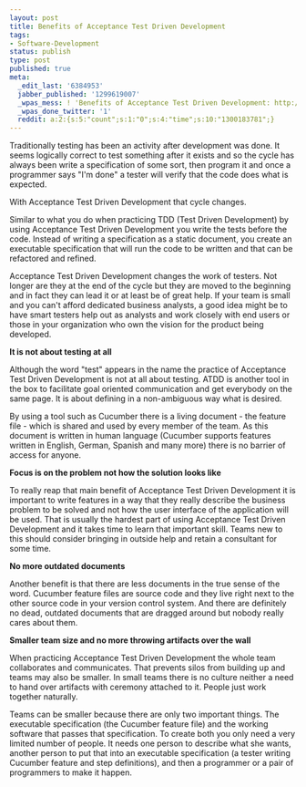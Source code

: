 ```yaml
---
layout: post
title: Benefits of Acceptance Test Driven Development
tags:
- Software-Development
status: publish
type: post
published: true
meta:
  _edit_last: '6384953'
  jabber_published: '1299619007'
  _wpas_mess: ! 'Benefits of Acceptance Test Driven Development: http://wp.me/pKfoa-al'
  _wpas_done_twitter: '1'
  reddit: a:2:{s:5:"count";s:1:"0";s:4:"time";s:10:"1300183781";}
---
```

Traditionally testing has been an activity after development was done. It seems logically correct to test something after it exists and so the cycle has always been write a specification of some sort, then program it and once a programmer says "I'm done" a tester will verify that the code does what is expected.

With Acceptance Test Driven Development that cycle changes.

Similar to what you do when practicing TDD (Test Driven Development) by using Acceptance Test Driven Development you write the tests before the code. Instead of writing a specification as a static document, you create an executable specification that will run the code to be written and that can be refactored and refined.

Acceptance Test Driven Development changes the work of testers. Not longer are they at the end of the cycle but they are moved to the beginning and in fact they can lead it or at least be of great help. If your team is small and you can't afford dedicated business analysts, a good idea might be to have smart testers help out as analysts and work closely with end users or those in your organization who own the vision for the product being developed.

<strong>It is not about testing at all</strong>

Although the word "test" appears in the name the practice of Acceptance Test Driven Development is not at all about testing. ATDD is another tool in the box to facilitate goal oriented communication and get everybody on the same page. It is about defining in a non-ambiguous way what is desired. 

By using a tool such as Cucumber there is a living document - the feature file - which is shared and used by every member of the team. As this document is written in human language (Cucumber supports features written in English, German, Spanish and many more) there is no barrier of access for anyone.

<strong>Focus is on the problem not how the solution looks like</strong>

To really reap that main benefit of Acceptance Test Driven Development it is important to write features in a way that they really describe the business problem to be solved and not how the user interface of the application will be used. That is usually the hardest part of using Acceptance Test Driven Development and it takes time to learn that important skill. Teams new to this should consider bringing in outside help and retain a consultant for some time.

<strong>No more outdated documents</strong>

Another benefit is that there are less documents in the true sense of the word. Cucumber feature files are source code and they live right next to the other source code in your version control system. And there are definitely no dead, outdated documents that are dragged around but nobody really cares about them.

<strong>Smaller team size and no more throwing artifacts over the wall</strong>

When practicing Acceptance Test Driven Development the whole team collaborates and communicates. That prevents silos from building up and teams may also be smaller. In small teams there is no culture neither a need to hand over artifacts with ceremony attached to it. People just work together naturally.

Teams can be smaller because there are only two important things. The executable specification (the Cucumber feature file) and the working software that passes that specification. To create both you only need a very limited number of people. It needs one person to describe what she wants, another person to put that into an executable specification (a tester writing Cucumber feature and step definitions), and then a programmer or a pair of programmers to make it happen.
